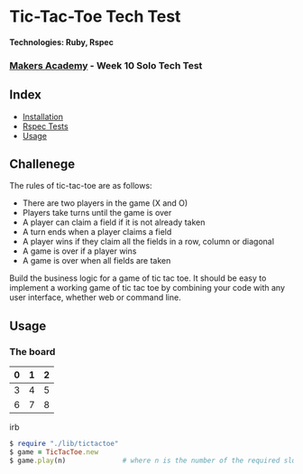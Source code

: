 # Tic-Tac-Toe Tech Test
#### Technologies: Ruby, Rspec
### [Makers Academy](http://www.makersacademy.com) - Week 10 Solo Tech Test

## Index
* [Installation](#Install)
* [Rspec Tests](#Rspec)
* [Usage](#Usage)

## Challenege

The rules of tic-tac-toe are as follows:

* There are two players in the game (X and O)
* Players take turns until the game is over
* A player can claim a field if it is not already taken
* A turn ends when a player claims a field
* A player wins if they claim all the fields in a row, column or diagonal
* A game is over if a player wins
* A game is over when all fields are taken

Build the business logic for a game of tic tac toe. It should be easy to implement a working game of tic tac toe by combining your code with any user interface, whether web or command line. 


## <a name="Usage">Usage</a>

### The board
 0 | 1 | 2
---|---|---
 3 | 4 | 5
 6 | 7 | 8
 
irb
```ruby
$ require "./lib/tictactoe"
$ game = TicTacToe.new
$ game.play(n)              # where n is the number of the required slot (0-8)
```
